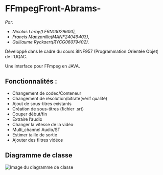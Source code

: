# FFmpegFront-Abrams-

*Par:*
- *Nicolas Leroy(LERN13029600),*
- *Francis Manzanilla(MANF24049403),*
- *Guillaume Ryckaert(RYCG06079402).*

Développé dans le cadre du cours 8INF957 (Programmation Orientée Objet) de l'UQAC.

Une interface pour FFmpeg en JAVA.

## Fonctionnalités :
- Changement de codec/Conteneur
- Changement de résolution/bitrate(vérif qualité)
- Ajout de sous-titres existants
- Création de sous-titres (fichier .srt)
- Couper début/fin
- Extraire l’audio
- Changer la vitesse de la vidéo
- Multi_channel Audio/ST
- Estimer taille de sortie
- Ajouter des filtres vidéos

## Diagramme de classe
![Image du diagramme de classe](https://www.noelshack.com/2018-08-2-1519102483-class-diagram-abrams.jpg)
